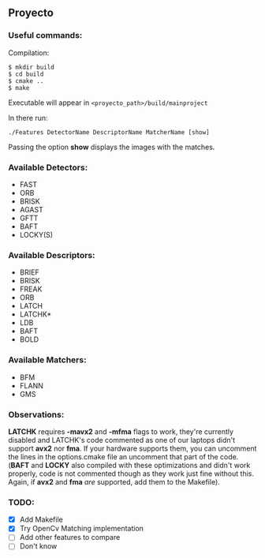 ## Proyecto ##

### Useful commands: ###

Compilation:
```
$ mkdir build
$ cd build
$ cmake ..
$ make
```

Executable will appear in `<proyecto_path>/build/mainproject`

In there run:

`./Features DetectorName DescriptorName MatcherName [show]`

Passing the option **show** displays the images with the matches.

### Available Detectors: ###
- FAST
- ORB
- BRISK
- AGAST
- GFTT
- BAFT
- LOCKY(S)

### Available Descriptors: ###
- BRIEF
- BRISK
- FREAK
- ORB
- LATCH
- LATCHK\*
- LDB
- BAFT
- BOLD

### Available Matchers: ###
- BFM
- FLANN
- GMS

### Observations: ###

**LATCHK** requires **-mavx2** and **-mfma** flags to work, they're currently disabled and
LATCHK's code commented as one of our laptops didn't support **avx2** nor **fma**. If
your hardware supports them, you can uncomment the lines in the options.cmake file an uncomment
that part of the code. (**BAFT** and **LOCKY** also compiled with these optimizations
and didn't work properly, code is not commented though as they work just fine
without this. Again, if **avx2** and **fma** *are* supported, add them to the Makefile).

### TODO: ###
- [x] Add Makefile
- [x] Try OpenCv Matching implementation
- [ ] Add other features to compare
- [ ] Don't know
